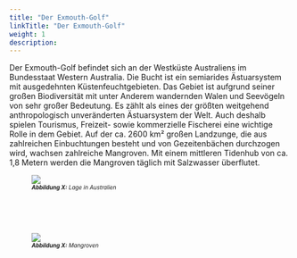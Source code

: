 ```yaml
---
title: "Der Exmouth-Golf"
linkTitle: "Der Exmouth-Golf"
weight: 1
description:
---
```


Der Exmouth-Golf befindet sich an der Westküste Australiens im Bundesstaat Western Australia. Die Bucht ist ein semiarides Ästuarsystem mit ausgedehnten Küstenfeuchtgebieten. Das Gebiet ist aufgrund seiner großen Biodiversität mit unter Anderem wandernden Walen und Seevögeln von sehr großer Bedeutung. Es zählt als eines der größten weitgehend anthropologisch unveränderten Ästuarsystem der Welt. Auch deshalb spielen Tourismus, Freizeit- sowie kommerzielle Fischerei eine wichtige Rolle in dem Gebiet. Auf der ca. 2600 km² großen Landzunge, die aus zahlreichen Einbuchtungen besteht und von Gezeitenbächen durchzogen wird, wachsen zahlreiche Mangroven. Mit einem mittleren Tidenhub von ca. 1,8 Metern werden die Mangroven täglich mit Salzwasser überflutet.


<figure>
<a name="Abbildung_x"></a>
<img src="/pictures/exmouth_gulf/Lage.jpg"/>
<figcaption><font size = "1"><i><b>Abbildung X:</b> Lage in Australien</i></font></figcaption>
</figure><p>
&nbsp;
<p>
&nbsp;


<figure>
<a name="Abbildung_x"></a>
<img src="/pictures/exmouth_gulf/mangroves.jpg">
<figcaption><font size = "1"><i><b>Abbildung X:</b> Mangroven</i></font></figcaption>
</figure><p>
